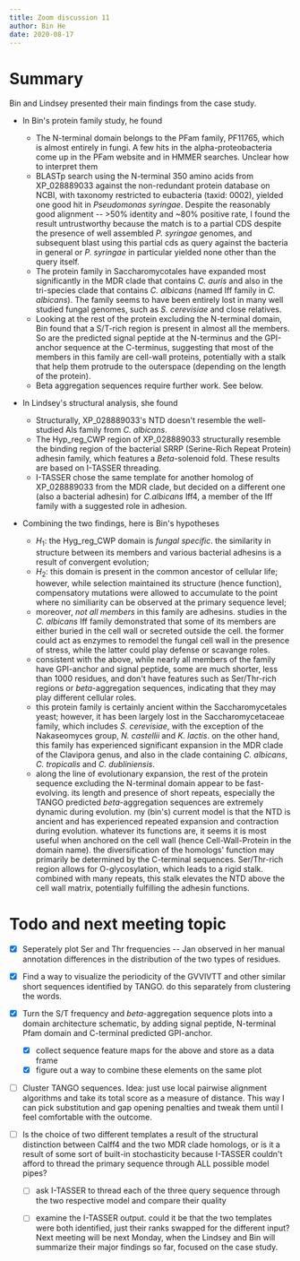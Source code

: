 ```yaml
---
title: Zoom discussion 11
author: Bin He
date: 2020-08-17
---
```


# Summary
Bin and Lindsey presented their main findings from the case study.
- In Bin's protein family study, he found
    - The N-terminal domain belongs to the PFam family, PF11765, which is almost entirely in fungi. A few hits in the alpha-proteobacteria come up in the PFam website and in HMMER searches. Unclear how to interpret them
    - BLASTp search using the N-terminal 350 amino acids from XP_028889033 against the non-redundant protein database on NCBI, with taxonomy restricted to eubacteria (taxid: 0002), yielded one good hit in _Pseudomonas syringae_. Despite the reasonably good alignment -- >50% identity and ~80% positive rate, I found the result untrustworthy because the match is to a partial CDS despite the presence of well assembled _P. syringae_ genomes, and subsequent blast using this partial cds as query against the bacteria in general or _P. syringae_ in particular yielded none other than the query itself.
    - The protein family in Saccharomycotales have expanded most significantly in the MDR clade that contains _C. auris_ and also in the tri-species clade that contains _C. albicans_ (named Iff family in _C. albicans_). The family seems to have been entirely lost in many well studied fungal genomes, such as _S. cerevisiae_ and close relatives.
    - Looking at the rest of the protein excluding the N-terminal domain, Bin found that a S/T-rich region is present in almost all the members. So are the predicted signal peptide at the N-terminus and the GPI-anchor sequence at the C-terminus, suggesting that most of the members in this family are cell-wall proteins, potentially with a stalk that help them protrude to the outerspace (depending on the length of the protein).
    - Beta aggregation sequences require further work. See below.

- In Lindsey's structural analysis, she found
    - Structurally, XP_028889033's NTD doesn't resemble the well-studied Als family from _C. albicans_.
    - The Hyp_reg_CWP region of XP_028889033 structurally resemble the binding region of the bacterial SRRP (Serine-Rich Repeat Protein) adhesin family, which features a $Beta$-solenoid fold. These results are based on I-TASSER threading.
    - I-TASSER chose the same template for another homolog of XP_028889033 from the MDR clade, but decided on a different one (also a bacterial adhesin) for _C.albicans_ Iff4, a member of the Iff family with a suggested role in adhesion.
 
- Combining the two findings, here is Bin's hypotheses
    - $H_1$: the Hyg_reg_CWP domain is _fungal specific_. the similarity in structure between its members and various bacterial adhesins is a result of convergent evolution;
    - $H_2$: this domain is present in the common ancestor of cellular life; however, while selection maintained its structure (hence function), compensatory mutations were allowed to accumulate to the point where no similiarity can be observed at the primary sequence level;
    - moreover, _not all members_ in this family are adhesins. studies in the _C. albicans_ Iff family demonstrated that some of its members are either buried in the cell wall or secreted outside the cell. the former could act as enzymes to remodel the fungal cell wall in the presence of stress, while the latter could play defense or scavange roles.
    - consistent with the above, while nearly all members of the family have GPI-anchor and signal peptide, some are much shorter, less than 1000 residues, and don't have features such as Ser/Thr-rich regions or $beta$-aggregation sequences, indicating that they may play different cellular roles.
    - this protein family is certainly ancient within the Saccharomycetales yeast; however, it has been largely lost in the Saccharomycetaceae family, which includes _S. cerevisiae_, with the exception of the Nakaseomyces group, _N. castellii_ and _K. lactis_. on the other hand, this family has experienced significant expansion in the MDR clade of the Clavipora genus, and also in the clade containing _C. albicans_, _C. tropicalis_ and _C. dubliniensis_.
    - along the line of evolutionary expansion, the rest of the protein sequence excluding the N-terminal domain appear to be fast-evolving. its length and presence of short repeats, especially the TANGO predicted $beta$-aggregation sequences are extremely dynamic during evolution. my (bin's) current model is that the NTD is ancient and has experienced repeated expansion and contraction during evolution. whatever its functions are, it seems it is most useful when anchored on the cell wall (hence Cell-Wall-Protein in the domain name). the diversification of the homologs' function may primarily be determined by the C-terminal sequences. Ser/Thr-rich region allows for O-glycosylation, which leads to a rigid stalk. combined with many repeats, this stalk elevates the NTD above the cell wall matrix, potentially fulfilling the adhesin functions.

# Todo and next meeting topic
- [x] Seperately plot Ser and Thr frequencies -- Jan observed in her manual annotation differences in the distribution of the two types of residues.
- [x] Find a way to visualize the periodicity of the GVVIVTT and other similar short sequences identified by TANGO. do this separately from clustering the words.
- [x] Turn the S/T frequency and $beta$-aggregation sequence plots into a domain architecture schematic, by adding signal peptide, N-terminal Pfam domain and C-terminal predicted GPI-anchor.
    - [x] collect sequence feature maps for the above and store as a data frame
    - [x] figure out a way to combine these elements on the same plot
- [ ] Cluster TANGO sequences. Idea: just use local pairwise alignment algorithms and take its total score as a measure of distance. This way I can pick substitution and gap opening penalties and tweak them until I feel comfortable with the outcome.

- [ ] Is the choice of two different templates a result of the structural distinction between CaIff4 and the two MDR clade homologs, or is it a result of some sort of built-in stochasticity because I-TASSER couldn't afford to thread the primary sequence through ALL possible model pipes?
    - [ ] ask I-TASSER to thread each of the three query sequence through the two respective model and compare their quality
    - [ ] examine the I-TASSER output. could it be that the two templates were both identified, just their ranks swapped for the different input?
Next meeting will be next Monday, when the Lindsey and Bin will summarize their major findings so far, focused on the case study.

